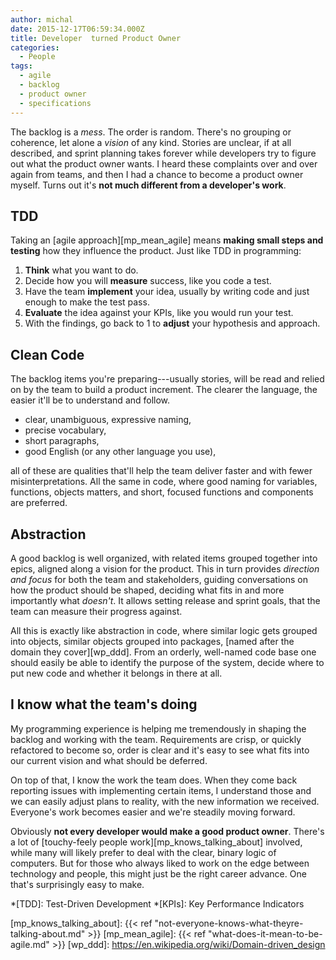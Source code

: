 ```yaml
---
author: michal
date: 2015-12-17T06:59:34.000Z
title: Developer  turned Product Owner
categories:
  - People
tags:
  - agile
  - backlog
  - product owner
  - specifications
---
```


The backlog is a _mess_. The order is random. There's no grouping or coherence, let alone a _vision_ of any kind. Stories are unclear, if at all described, and sprint planning takes forever while developers try to figure out what the product owner wants. I heard these complaints over and over again from teams, and then I had a chance to become a product owner myself. Turns out it's __not much different from a developer's work__.

<!--more-->

## TDD

Taking an [agile approach][mp_mean_agile] means __making small steps and testing__ how they influence the product. Just like TDD in programming:

1. __Think__ what you want to do.
2. Decide how you will __measure__ success, like you code a test.
3. Have the team __implement__ your idea, usually by writing code and just enough to make the test pass.
4. __Evaluate__ the idea against your KPIs, like you would run your test.
5. With the findings, go back to 1 to __adjust__ your hypothesis and approach.

## Clean Code

The backlog items you're preparing---usually stories, will be read and relied on by the team to build a product increment. The clearer the language, the easier it'll be to understand and follow.

* clear, unambiguous, expressive naming,
* precise vocabulary,
* short paragraphs,
* good English (or any other language you use),

all of these are qualities that'll help the team deliver faster and with fewer misinterpretations. All the same in code, where good naming for variables, functions, objects matters, and short, focused functions and components are preferred.

## Abstraction

A good backlog is well organized, with related items grouped together into epics, aligned along a vision for the product. This in turn provides _direction and focus_ for both the team and stakeholders, guiding conversations on how the product should be shaped, deciding what fits in and more importantly what _doesn't_. It allows setting release and sprint goals, that the team can measure their progress against.

All this is exactly like abstraction in code, where similar logic gets grouped into objects, similar objects grouped into packages, [named after the domain they cover][wp_ddd]. From an orderly, well-named code base one should easily be able to identify the purpose of the system, decide where to put new code and whether it belongs in there at all.

## I know what the team's doing

My programming experience is helping me tremendously in shaping the backlog and working with the team. Requirements are crisp, or quickly refactored to become so, order is clear and it's easy to see what fits into our current vision and what should be deferred.

On top of that, I know the work the team does. When they come back reporting issues with implementing certain items, I understand those and we can easily adjust plans to reality, with the new information we received. Everyone's work becomes easier and we're steadily moving forward.

Obviously __not every developer would make a good product owner__. There's a lot of [touchy-feely people work][mp_knows_talking_about] involved, while many will likely prefer to deal with the clear, binary logic of computers. But for those who always liked to work on the edge between technology and people, this might just be the right career advance. One that's surprisingly easy to make.

*[TDD]: Test-Driven Development
*[KPIs]: Key Performance Indicators

[mp_knows_talking_about]: {{< ref "not-everyone-knows-what-theyre-talking-about.md" >}}
[mp_mean_agile]: {{< ref "what-does-it-mean-to-be-agile.md" >}}
[wp_ddd]: https://en.wikipedia.org/wiki/Domain-driven_design

